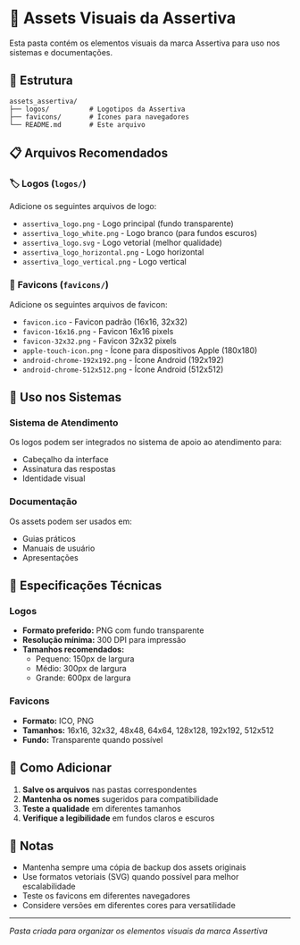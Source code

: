 # 🎨 Assets Visuais da Assertiva

Esta pasta contém os elementos visuais da marca Assertiva para uso nos sistemas e documentações.

## 📁 Estrutura

```
assets_assertiva/
├── logos/          # Logotipos da Assertiva
├── favicons/       # Ícones para navegadores
└── README.md       # Este arquivo
```

## 📋 Arquivos Recomendados

### 🏷️ **Logos** (`logos/`)
Adicione os seguintes arquivos de logo:

- `assertiva_logo.png` - Logo principal (fundo transparente)
- `assertiva_logo_white.png` - Logo branco (para fundos escuros)
- `assertiva_logo.svg` - Logo vetorial (melhor qualidade)
- `assertiva_logo_horizontal.png` - Logo horizontal
- `assertiva_logo_vertical.png` - Logo vertical

### 🔗 **Favicons** (`favicons/`)
Adicione os seguintes arquivos de favicon:

- `favicon.ico` - Favicon padrão (16x16, 32x32)
- `favicon-16x16.png` - Favicon 16x16 pixels
- `favicon-32x32.png` - Favicon 32x32 pixels
- `apple-touch-icon.png` - Ícone para dispositivos Apple (180x180)
- `android-chrome-192x192.png` - Ícone Android (192x192)
- `android-chrome-512x512.png` - Ícone Android (512x512)

## 🎯 Uso nos Sistemas

### Sistema de Atendimento
Os logos podem ser integrados no sistema de apoio ao atendimento para:
- Cabeçalho da interface
- Assinatura das respostas
- Identidade visual

### Documentação
Os assets podem ser usados em:
- Guias práticos
- Manuais de usuário
- Apresentações

## 📐 Especificações Técnicas

### Logos
- **Formato preferido:** PNG com fundo transparente
- **Resolução mínima:** 300 DPI para impressão
- **Tamanhos recomendados:** 
  - Pequeno: 150px de largura
  - Médio: 300px de largura
  - Grande: 600px de largura

### Favicons
- **Formato:** ICO, PNG
- **Tamanhos:** 16x16, 32x32, 48x48, 64x64, 128x128, 192x192, 512x512
- **Fundo:** Transparente quando possível

## 🔄 Como Adicionar

1. **Salve os arquivos** nas pastas correspondentes
2. **Mantenha os nomes** sugeridos para compatibilidade
3. **Teste a qualidade** em diferentes tamanhos
4. **Verifique a legibilidade** em fundos claros e escuros

## 📝 Notas

- Mantenha sempre uma cópia de backup dos assets originais
- Use formatos vetoriais (SVG) quando possível para melhor escalabilidade
- Teste os favicons em diferentes navegadores
- Considere versões em diferentes cores para versatilidade

---

*Pasta criada para organizar os elementos visuais da marca Assertiva*
